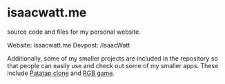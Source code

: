 # isaacwatt.me

source code and files for my personal website.

Website: isaacwatt.me
Devpost: /IsaacWatt

Additionally, some of my smaller projects are included in the repository so that people can easily use and check out some of my smaller apps. These include [Patatap clone](http://isaacwatt.me/Patatap/circles.html) and [RGB game](http://isaacwatt.me/rgb%20project/colour.html).
